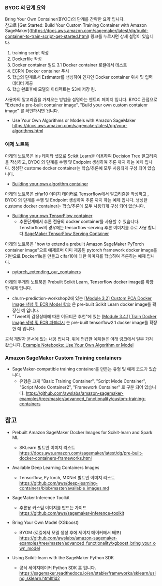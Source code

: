 

### BYOC 의 단계 요약 <br>
Bring Your Own Container(BYOC)의 단계를 간략한 요약 입니다.<br>
참고로 [Get Started: Build Your Custom Training Container with Amazon SageMaker]((https://docs.aws.amazon.com/sagemaker/latest/dg/build-container-to-train-script-get-started.html) 링크를 누르시면 상세 설명이 있습니다.

1. training script 작성 
2. Dockerfile 작성
3. Docker container 빌드
    3.1 Docker container 로컬에서 테스트
4. ECR에 Docker container 푸시
5. 학습의 단계로서 Estimator를 생성하여 인자인 Docker container 위치 및 입력 데티터 제공
6. 학습 완료후에 모델의 아티펙트는 S3에 저장 됨.

사용자의 알고리즘을 가져오는 방법을 설명하는 엔트리 페이지 입니다. BYOC 관점으로 "Extend a pre-built container image", "Build your own custom contaienr image" 를 확인하시면 됩니다.
- Use Your Own Algorithms or Models with Amazon SageMaker<br>
https://docs.aws.amazon.com/sagemaker/latest/dg/your-algorithms.html


### 예제 노트북

아래의 노트북은 iris 데이타 셋으로 Scikit Learn을 이용하여 Decision Tree 알고리즘을 작성하고, BYOC 의 단계를 수행 및 Endpoint 생성하여 추론 까지 하는 예제 입니다. 생성한 custome docker container는 학습/추론에 모두 사용되게 구성 되어 있습니다.

- [Building your own algorithm container](https://github.com/awslabs/amazon-sagemaker-examples/blob/master/advanced_functionality/scikit_bring_your_own/scikit_bring_your_own.ipynb)

아래의 노트북은 cifar10 이미지 데이터로 Tensorflow에서 알고리즘을 작성하고 , BYOC 의 단계를 수행 및 Endpoint 생성하여 추론 까지 하는 예제 입니다. 생성한 custome docker container는 학습/추론에 모두 사용되게 구성 되어 있습니다.
- [Building your own TensorFlow container](https://github.com/awslabs/amazon-sagemaker-examples/blob/master/advanced_functionality/tensorflow_bring_your_own/tensorflow_bring_your_own.ipynb)
    - 추론단계에서 추론 전용의 docker container를 사용할 수 있습니다. Tensforflow의 경우에는 tensorflow-serving 추론 이미지를 주로 사용 합니다.[SageMaker TensorFlow Serving Container](https://github.com/aws/sagemaker-tensorflow-serving-container)

아래의 노트북은 "how to extend a prebuilt Amazon SageMaker PyTorch container image"으로 예제로써 이미 제공된 pytorch framework docker image를 기반으로 Dockerfile을 만들고 cifar10에 대한 이미지를 학습하여 추론하는 예제 입니다. 
- [pytorch_extending_our_containers](https://github.com/awslabs/amazon-sagemaker-examples/blob/master/advanced_functionality/pytorch_extending_our_containers/pytorch_extending_our_containers.ipynb)


아래의 두개의 노트북은 Prebuilt Scikit Learn, Tensorflow docker image를 확장한 예제 입니다.
- churn-prediction-workshop2에 있는 [[Module 3.2] Custom PCA Docker Image 생성 및 ECR Model 학습](https://github.com/gonsoomoon-ml/churn-prediction-workshop2/blob/master/3.2.Make-BYOC-Custom-PCA-Docker.ipynb) 은 pre-built Scikit Learn docker image를 확장한 예 입니다.
- "Tweet의 감정상태에 따른 이모티콘 추천"에 있는 [[Module 3.4.1] Train Docker Image 생성 및 ECR 퍼블리시](https://github.com/gonsoomoon-ml/RecommendEmoticon/blob/master/Tweet-BERT/3.4.1.Make-Train-Image-ECR.ipynb) 는 pre-built tensorflow2.1 docker image를 확장한 예 입니다.

공식 개발자 문서에 있는 내용 입니다. 위에 언급한 예제들은 아래 링크에서 일부 가져 왔습니다.
[Example Notebooks: Use Your Own Algorithm or Model](https://docs.aws.amazon.com/sagemaker/latest/dg/adv-bring-own-examples.html)

### Amazon SageMaker Custom Training containers
- SageMaker-compatible training container를 만든는 유형 및 예제 코드가 있습니다.<br>
    - 유형은 크게 "Basic Training Container", "Script Mode Container", "Script Mode Container2", "Framework Container" 로 구분 되어 있습니다.
https://github.com/awslabs/amazon-sagemaker-examples/tree/master/advanced_functionality/custom-training-containers


## 참고

- Prebuilt Amazon SageMaker Docker Images for Scikit-learn and Spark ML
    - SKLearn 빌트인 이미지 리스트<br>
    https://docs.aws.amazon.com/sagemaker/latest/dg/pre-built-docker-containers-frameworks.html
    

- Available Deep Learning Containers Images
    - Tensorflow, PyTorch, MXNet 빌트인 이미지 리스트<br>
    https://github.com/aws/deep-learning-containers/blob/master/available_images.md


- SageMaker Inference Toolkit
    - 추론용 커스텀 이미지를 만드는 가이드<br>
    https://github.com/aws/sagemaker-inference-toolkit


- Bring Your Own Model (XGboost)
    - BYOM (로컬에서 모델 생성 후에 세이지 메이커에서 배포) <br>
    https://github.com/awslabs/amazon-sagemaker-examples/tree/master/advanced_functionality/xgboost_bring_your_own_model


- Using Scikit-learn with the SageMaker Python SDK
    - 공식 세이지메이커 Python SDK 홈 입니다.<br>
    https://sagemaker.readthedocs.io/en/stable/frameworks/sklearn/using_sklearn.html#id2







